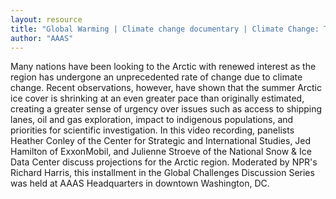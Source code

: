 ```yaml
---
layout: resource
title: "Global Warming | Climate change documentary | Climate Change: The Arctic as an Emerging Market"
author: "AAAS"
---
```


Many nations have been looking to the Arctic with renewed interest as the region has undergone an unprecedented rate of change due to climate change. Recent observations, however, have shown that the summer Arctic ice cover is shrinking at an even greater pace than originally estimated, creating a greater sense of urgency over issues such as access to shipping lanes, oil and gas exploration, impact to indigenous populations, and priorities for scientific investigation. In this video recording, panelists Heather Conley of the Center for Strategic and International Studies, Jed Hamilton of ExxonMobil, and Julienne Stroeve of the National Snow & Ice Data Center discuss projections for the Arctic region. Moderated by NPR's Richard Harris, this installment in the Global Challenges Discussion Series was held at AAAS Headquarters in downtown Washington, DC.